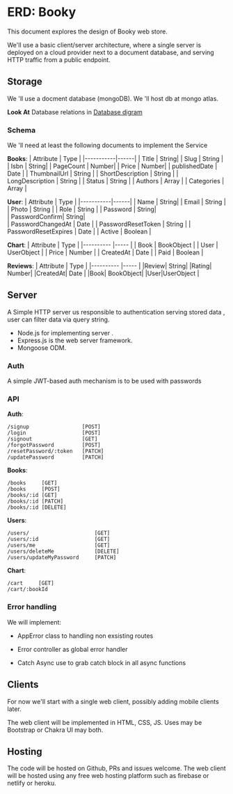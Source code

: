 # ERD: Booky

This document explores the design of Booky web store.

We'll use a basic client/server architecture, where a single server is deployed
on a cloud provider next to a document database, and serving HTTP traffic from
a public endpoint.

## Storage

We 'll use a docment database (mongoDB).
We 'll host db at mongo atlas.

**Look At** Database relations in [Database digram](DBD.png)

### Schema

We 'll need at least the following documents to implement
the Service

**Books**:
| Attribute | Type |
|-----------|------|
| Title | String|
| Slug | String |
| Isbn | String|
| PageCount | Number|
| Price | Number|
| publishedDate | Date |
| ThumbnailUrl | String |
| ShortDescription | String |
| LongDescription | String |
| Status | String |
| Authors | Array |
| Categories | Array |

**User**:
| Attribute | Type |
|-----------|------|
| Name | String|
| Email | String |
| Photo | String |
| Role | String |
| Password | String|  
| PasswordConfirm| String|  
| PasswordChangedAt | Date |
| PasswordResetToken | String |
| PasswordResetExpires | Date |
| Active | Boolean |

**Chart**:
| Attribute | Type |
|---------- |----- |
| Book | BookObject |
| User | UserObject |
| Price | Number |
| CreatedAt | Date |
| Paid | Boolean |

**Reviews**:
| Attribute | Type |
|---------- |----- |
|Review| String|
|Rating| Number|
|CreatedAt| Date |
|Book| BookObject|
|User|UserObject |

## Server

A Simple HTTP server us responsible to authentication serving stored data ,
user can filter data via query string.

- Node.js for implementing server .
- Express.js is the web server framework.
- Mongoose ODM.

### Auth

A simple JWT-based auth mechanism is to be used with passwords

### API

**Auth**:

```
/signup                 [POST]
/login                  [POST]
/signout                [GET]
/forgotPassword         [POST]
/resetPassword/:token   [PATCH]
/updatePassword         [PATCH]
```

**Books**:

```
/books     [GET]
/books     [POST]
/books/:id [GET]
/books/:id [PATCH]
/books/:id [DELETE]
```

**Users**:

```
/users/                     [GET]
/users/:id                  [GET]
/users/me                   [GET]
/users/deleteMe             [DELETE]
/users/updateMyPassword     [PATCH]
```

**Chart**:

```
/cart     [GET]
/cart/:bookId

```

### Error handling

We will implement:

- AppError class to handling non exsisting routes

* Error controller as global error handler

- Catch Async use to grab catch block in all async functions

## Clients

For now we'll start with a single web client, possibly adding mobile clients later.

The web client will be implemented in HTML, CSS, JS.
Uses may be Bootstrap or Chakra UI may both.

## Hosting

The code will be hosted on Github, PRs and issues welcome.
The web client will be hosted using any free web hosting platform such as firebase or netlify or heroku.
